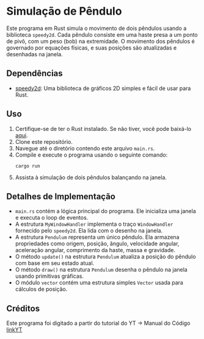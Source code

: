 # Simulação de Pêndulo

Este programa em Rust simula o movimento de dois pêndulos usando a biblioteca `speedy2d`. Cada pêndulo consiste em uma haste presa a um ponto de pivô, com um peso (bob) na extremidade. O movimento dos pêndulos é governado por equações físicas, e suas posições são atualizadas e desenhadas na janela.

## Dependências
- [speedy2d](https://crates.io/crates/speedy2d): Uma biblioteca de gráficos 2D simples e fácil de usar para Rust.

## Uso
1. Certifique-se de ter o Rust instalado. Se não tiver, você pode baixá-lo [aqui](https://www.rust-lang.org/tools/install).
2. Clone este repositório.
3. Navegue até o diretório contendo este arquivo `main.rs`.
4. Compile e execute o programa usando o seguinte comando:
    ```
    cargo run
    ```
5. Assista à simulação de dois pêndulos balançando na janela.

## Detalhes de Implementação
- `main.rs` contém a lógica principal do programa. Ele inicializa uma janela e executa o loop de eventos.
- A estrutura `MyWindowHandler` implementa o traço `WindowHandler` fornecido pelo `speedy2d`. Ela lida com o desenho na janela.
- A estrutura `Pendulum` representa um único pêndulo. Ela armazena propriedades como origem, posição, ângulo, velocidade angular, aceleração angular, comprimento da haste, massa e gravidade.
- O método `update()` na estrutura `Pendulum` atualiza a posição do pêndulo com base em seu estado atual.
- O método `draw()` na estrutura `Pendulum` desenha o pêndulo na janela usando primitivas gráficas.
- O módulo `vector` contém uma estrutura simples `Vector` usada para cálculos de posição.

## Créditos
Este programa foi digitado a partir do tutorial do YT -> Manual do Código [linkYT](https://www.youtube.com/watch?v=U-X51GsTAzA)
